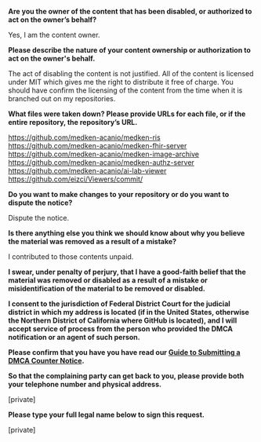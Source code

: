 **Are you the owner of the content that has been disabled, or authorized to act on the owner’s behalf?**

Yes, I am the content owner.

**Please describe the nature of your content ownership or authorization to act on the owner's behalf.**

The act of disabling the content is not justified. All of the content is licensed under MIT which gives me the right to distribute it free of charge. You should have confirm the licensing of the content from the time when it is branched out on my repositories.

**What files were taken down? Please provide URLs for each file, or if the entire repository, the repository’s URL.**

https://github.com/medken-acanio/medken-ris  
https://github.com/medken-acanio/medken-fhir-server  
https://github.com/medken-acanio/medken-image-archive  
https://github.com/medken-acanio/medken-authz-server  
https://github.com/medken-acanio/ai-lab-viewer  
https://github.com/eizci/Viewers/commit/  

**Do you want to make changes to your repository or do you want to dispute the notice?**

Dispute the notice.

**Is there anything else you think we should know about why you believe the material was removed as a result of a mistake?**

I contributed to those contents unpaid.

**I swear, under penalty of perjury, that I have a good-faith belief that the material was removed or disabled as a result of a mistake or misidentification of the material to be removed or disabled.**

**I consent to the jurisdiction of Federal District Court for the judicial district in which my address is located (if in the United States, otherwise the Northern District of California where GitHub is located), and I will accept service of process from the person who provided the DMCA notification or an agent of such person.**

**Please confirm that you have you have read our <a href="https://docs.github.com/articles/guide-to-submitting-a-dmca-counter-notice">Guide to Submitting a DMCA Counter Notice</a>.**

**So that the complaining party can get back to you, please provide both your telephone number and physical address.**

[private]  

**Please type your full legal name below to sign this request.**

[private]  
